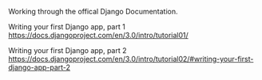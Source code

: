 Working through the offical Django Documentation. 

Writing your first Django app, part 1
https://docs.djangoproject.com/en/3.0/intro/tutorial01/

Writing your first Django app, part 2
https://docs.djangoproject.com/en/3.0/intro/tutorial02/#writing-your-first-django-app-part-2